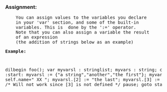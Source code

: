 <div class="mw-parser-output"><p><br />
<span id="assgn"></span>
</p>
 <h3><span class="mw-headline" id="Assignment:">Assignment:</span></h3>
<pre>    You can assign values to the variables you declare
    in your 'var' section, and some of the built-in
    variables. This is  done by the ':=' operator.
    Note that you can also assign a variable the result
    of an expression
    (the addition of strings below as an example)
</pre>
<pre><b>Example:</b>
</pre>
<pre>

   dilbegin foo();
   var
     myvarsl : stringlist;
     myvars : string;
   code
   {
     :start:
     myvarsl := {"a string","another","the first"};
     myvars := self.name+" XX ";
     myvarsl.[2] := "the last";
     myvarsl.[3] := "illegal";  /* Will not work since [3] is not defined */
     pause;
     goto start:
   }
   dilend
</pre></div>